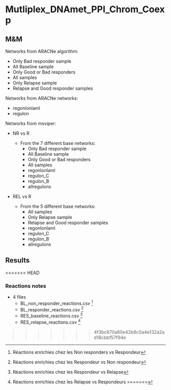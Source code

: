 # Mutliplex_DNAmet_PPI_Chrom_Coexp

## M&M

Networks from ARACNe algorithm:
* Only Bad responder sample
* All Baseline sample
* Only Good or Bad responders
* All samples
* Only Relapse sample
* Relapse and Good responder samples

Networks from ARACNe networks:
* regonlonlaml
* regulon

Networks from msviper:
* NR vs R
  * From the 7 different base networks:
    * Only Bad responder sample
    * All Baseline sample
    * Only Good or Bad responders
    * All samples
    * regonlonlaml
    * regulon_C
    * regulon_B
    * allregulons


* REL vs R
  * From the 5 different base networks:
    * All samples
    * Only Relapse sample
    * Relapse and Good responder samples
    * regonlonlaml
    * regulon_C
    * regulon_B
    * allregulons


## Results
<<<<<<< HEAD

### Reactions notes

* 4 files
  * BL_non_responder_reactions.csv [^1]
  * BL_responder_reactions.csv [^2]
  * RES_baseline_reactions.csv [^3]
  * RES_relapse_reactions.csv [^4]

[^1]: Réactions enrichies chez les Non responders vs Respondeur  

[^2]: Réactions enrichies chez les Respondeur vs Non respondeur
[^3]: Réactions enrichies chez les Respondeur vs Relapse
[^4]: Réactions enrichies chez les Relapse vs Respondeurs
=======
>>>>>>> 4f3bc870a80e42b8c0a4e132a2ad18cbbf57f94e
